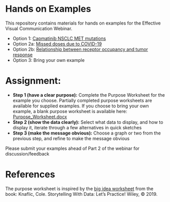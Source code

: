 Hands on Examples
================

This repository contains materials for hands on examples for the
Effective Visual Communication Webinar.

  - Option 1: [Capmatinib NSCLC MET
    mutations](Capmatinib_NSCLC_MET_mutations/)
  - Option 2a: [Missed doses due to
    COVID-19](Missed_Doses_Due_to_COVID/)
  - Option 2b: [Relationship between receptor occupancy and tumor
    response](Receptor_Occupancy_Tumor_Response/)
  - Option 3: Bring your own example

# Assignment:

  - **Step 1 (have a clear purpose):** Complete the Purpose Worksheet
    for the example you choose. Partially completed purpose worksheets
    are available for supplied examples. If you choose to bring your own
    example, a blank purpose worksheet is available here:
    [Purpose\_Worksheet.docx](Purpose_Worksheet.docx)
  - **Step 2 (show the data clearly):** Select what data to display, and
    how to display it, iterate through a few alternatives in quick
    sketches
  - **Step 3 (make the message obvious):** Choose a graph or two from
    the previous step, and refine to make the message obvious

Please submit your examples ahead of Part 2 of the webinar for
discussion/feedback

# References
The purpose worksheet is inspired by the [big idea worksheet](https://drive.google.com/file/d/1WJDLkMVTxlDHyeGWzeKQmSiXdmlxQSAg/view) from the book:
Knaflic, Cole. Storytelling With Data: Let’s Practice! Wiley, © 2019.
